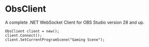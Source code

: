 # ObsClient
A complete .NET WebSocket Client for OBS Studio version 28 and up.  

```
ObsClient client = new();
client.Connect();
client.SetCurrentProgramScene("Gaming Scene");
```
